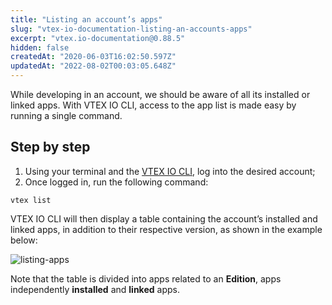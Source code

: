 ```yaml
---
title: "Listing an account’s apps"
slug: "vtex-io-documentation-listing-an-accounts-apps"
excerpt: "vtex.io-documentation@0.88.5"
hidden: false
createdAt: "2020-06-03T16:02:50.597Z"
updatedAt: "2022-08-02T00:03:05.648Z"
---
```

While developing in an account, we should be aware of all its installed or linked apps. With VTEX IO CLI, access to the app list is made easy by running a single command.

## Step by step

1. Using your terminal and the [VTEX IO CLI](https://developers.vtex.com/vtex-developer-docs/docs/vtex-io-documentation-vtex-io-cli-installment-and-command-reference#command-reference), log into the desired account;
2. Once logged in, run the following command:

`vtex list`

VTEX IO CLI will then display a table containing the account’s installed and linked apps, in addition to their respective version, as shown in the example below: 

![listing-apps](https://user-images.githubusercontent.com/52087100/67044546-dfe3fd00-f102-11e9-83d7-936f229b7b26.png)

<div class=“alert alert-warning”>
Note that the table is divided into apps related to an <strong>Edition</strong>, apps independently <strong>installed</strong> and <strong>linked</strong> apps.
</div>